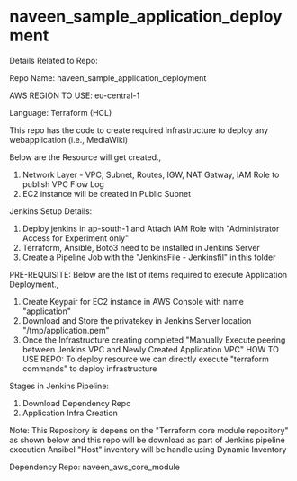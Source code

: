 # naveen_sample_application_deployment

Details Related to Repo:

Repo Name: naveen_sample_application_deployment

AWS REGION TO USE: eu-central-1

Language: Terraform (HCL)

This repo has the code to create required infrastructure to deploy any webapplication (i.e., MediaWiki)

Below are the Resource will get created.,
1. Network Layer - VPC, Subnet, Routes, IGW, NAT Gatway, IAM Role to publish VPC Flow Log
2. EC2 instance will be created in Public Subnet

Jenkins Setup Details:
1. Deploy jenkins in ap-south-1 and Attach IAM Role with "Administrator Access for Experiment only"
2. Terraform, Ansible, Boto3 need to be installed in Jenkins Server
3. Create a Pipeline Job with the "JenkinsFile - Jenkinsfil" in this folder

PRE-REQUISITE:
Below are the list of items required to execute Application Deployment.,
1. Create Keypair for EC2 instance in AWS Console with name "application"
2. Download and Store the privatekey in Jenkins Server location "/tmp/application.pem"
3. Once the Infrastructure creating completed "Manually Execute peering between Jenkins VPC and Newly Created Application VPC" 
HOW TO USE REPO:
To deploy resource we can directly execute "terraform commands" to deploy infrastructure


Stages in Jenkins Pipeline:
1. Download Dependency Repo
2. Application Infra Creation

Note:
This Repository is depens on the "Terraform core module repository" as shown below and this repo will be download as part of Jenkins pipeline execution
Ansibel "Host" inventory will be handle using Dynamic Inventory 

Dependency Repo: naveen_aws_core_module




